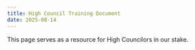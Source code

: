 ```yaml
---
title: High Council Training Document
date: 2025-08-14
---
```

This page serves as a resource for High Councilors in our stake. 